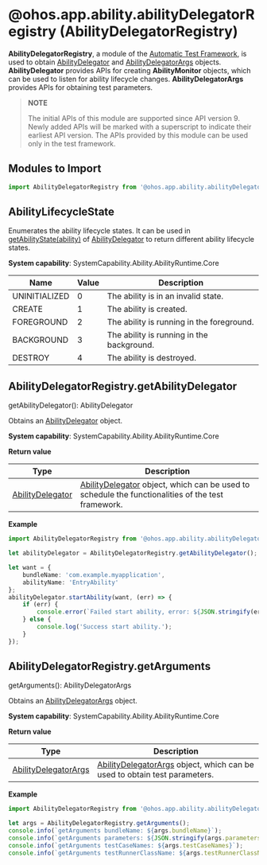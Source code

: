 # @ohos.app.ability.abilityDelegatorRegistry (AbilityDelegatorRegistry)

**AbilityDelegatorRegistry**, a module of the [Automatic Test Framework](../../application-test/arkxtest-guidelines.md), is used to obtain [AbilityDelegator](js-apis-inner-application-abilityDelegator.md) and [AbilityDelegatorArgs](js-apis-inner-application-abilityDelegatorArgs.md) objects. **AbilityDelegator** provides APIs for creating **AbilityMonitor** objects, which can be used to listen for ability lifecycle changes. **AbilityDelegatorArgs** provides APIs for obtaining test parameters.

> **NOTE**
> 
> The initial APIs of this module are supported since API version 9. Newly added APIs will be marked with a superscript to indicate their earliest API version.
> The APIs provided by this module can be used only in the test framework.

## Modules to Import

```ts
import AbilityDelegatorRegistry from '@ohos.app.ability.abilityDelegatorRegistry';
```

## AbilityLifecycleState

Enumerates the ability lifecycle states. It can be used in [getAbilityState(ability)](js-apis-inner-application-abilityDelegator.md#getabilitystate9) of [AbilityDelegator](js-apis-inner-application-abilityDelegator.md) to return different ability lifecycle states.

**System capability**: SystemCapability.Ability.AbilityRuntime.Core

| Name         | Value  | Description                       |
| ------------- | ---- | --------------------------- |
| UNINITIALIZED | 0    | The ability is in an invalid state.  |
| CREATE        | 1    | The ability is created.|
| FOREGROUND    | 2    | The ability is running in the foreground.  |
| BACKGROUND    | 3    | The ability is running in the background.  |
| DESTROY       | 4    | The ability is destroyed.|

## AbilityDelegatorRegistry.getAbilityDelegator

getAbilityDelegator(): AbilityDelegator

Obtains an [AbilityDelegator](js-apis-inner-application-abilityDelegator.md) object.

**System capability**: SystemCapability.Ability.AbilityRuntime.Core

**Return value**

| Type                                                        | Description                                                        |
| ------------------------------------------------------------ | ------------------------------------------------------------ |
| [AbilityDelegator](js-apis-inner-application-abilityDelegator.md#AbilityDelegator) | [AbilityDelegator](js-apis-inner-application-abilityDelegator.md#AbilityDelegator) object, which can be used to schedule the functionalities of the test framework.|

**Example**

```ts
import AbilityDelegatorRegistry from '@ohos.app.ability.abilityDelegatorRegistry';

let abilityDelegator = AbilityDelegatorRegistry.getAbilityDelegator();

let want = {
    bundleName: 'com.example.myapplication',
    abilityName: 'EntryAbility'
};
abilityDelegator.startAbility(want, (err) => {
    if (err) {
        console.error(`Failed start ability, error: ${JSON.stringify(err)}`);
    } else {
        console.log('Success start ability.');
    }
});
```

## AbilityDelegatorRegistry.getArguments

getArguments(): AbilityDelegatorArgs

Obtains an [AbilityDelegatorArgs](js-apis-inner-application-abilityDelegatorArgs.md) object.

**System capability**: SystemCapability.Ability.AbilityRuntime.Core

**Return value**

| Type                                                        | Description                                                        |
| ------------------------------------------------------------ | ------------------------------------------------------------ |
| [AbilityDelegatorArgs](js-apis-inner-application-abilityDelegatorArgs.md) | [AbilityDelegatorArgs](js-apis-inner-application-abilityDelegatorArgs.md) object, which can be used to obtain test parameters.|

**Example**

```ts
import AbilityDelegatorRegistry from '@ohos.app.ability.abilityDelegatorRegistry';

let args = AbilityDelegatorRegistry.getArguments();
console.info(`getArguments bundleName: ${args.bundleName}`);
console.info(`getArguments parameters: ${JSON.stringify(args.parameters)}`);
console.info(`getArguments testCaseNames: ${args.testCaseNames}`);
console.info(`getArguments testRunnerClassName: ${args.testRunnerClassName}`);
```
